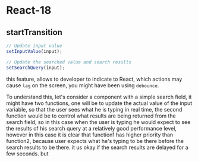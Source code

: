 # React-18

## startTransition

```js
// Update input value
setInputValue(input);

// Update the searched value and search results
setSearchQuery(input);
```

this feature, allows to developer to indicate to React, which actions may cause `lag` on the screen, you might have been using `debounce`.

To understand this, let's consider a component with a simple search field, it might have two functions, one will be to update the actual value of the input variable, so that the user sees what he is typing in real time, the second function would be to control what results are being returned from the search field, so in this case when the user is typing he would expect to see the results of his search query at a relatively good performance level, however in this case it is clear that function1 has higher priority than function2, because user expects what he's typing to be there before the search results to be there. it us okay if the search results are delayed for a few seconds. but
